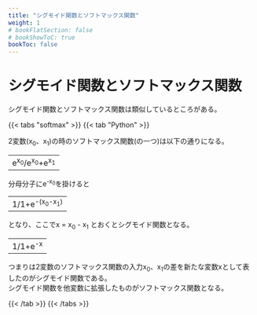```yaml
---
title: "シグモイド関数とソフトマックス関数"
weight: 1
# bookFlatSection: false
# bookShowToC: true
bookToc: false
---
```


# シグモイド関数とソフトマックス関数

シグモイド関数とソフトマックス関数は類似しているところがある。  

{{< tabs "softmax" >}}
{{< tab "Python" >}}

2変数(x<sub>0</sub>、x<sub>1</sub>)の時のソフトマックス関数(の一つ)は以下の通りになる。  

<table cellspacing="0" cellpadding="3" style="white-space:nowrap;"><tr><td>e<sup>x<sub>0</sub></sup>/e<sup>x<sub>0</sub></sup>+e<sup>x<sub>1</sub></sup></td></tr></table>

分母分子にe<sup>-x<sub>0</sub></sup>を掛けると  

<table cellspacing="0" cellpadding="3" style="white-space:nowrap;"><tr><td>1/1+e<sup>-(x<sub>0</sub>-x<sub>1</sub>)</sup></td></tr></table>

となり、ここでx = x<sub>0</sub> - x<sub>1</sub> とおくとシグモイド関数となる。

<table cellspacing="0" cellpadding="3" style="white-space:nowrap;"><tr><td>1/1+e<sup>-x</sup></td></tr></table>

つまりは2変数のソフトマックス関数の入力x<sub>0</sub>、x<sub>1</sub>の差を新たな変数xとして表したのがシグモイド関数である。  
シグモイド関数を他変数に拡張したものがソフトマックス関数となる。  

{{< /tab >}}
{{< /tabs >}}




